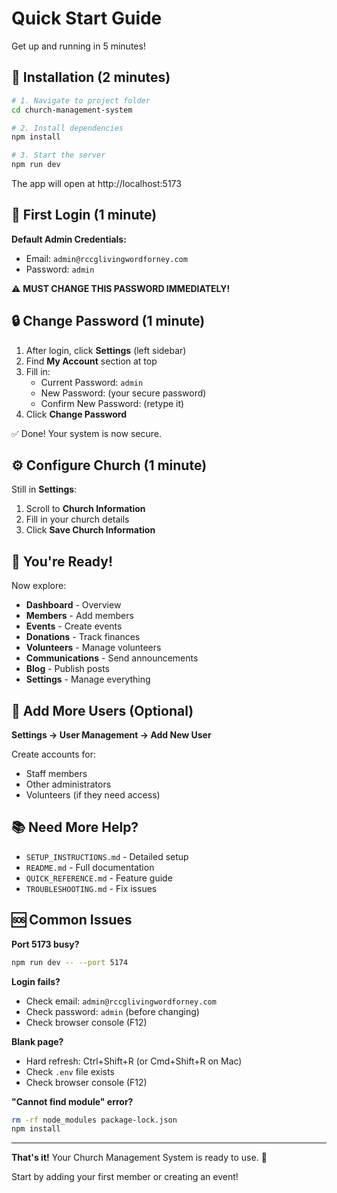 # Quick Start Guide

Get up and running in 5 minutes!

## 🚀 Installation (2 minutes)

```bash
# 1. Navigate to project folder
cd church-management-system

# 2. Install dependencies
npm install

# 3. Start the server
npm run dev
```

The app will open at http://localhost:5173

## 🔐 First Login (1 minute)

**Default Admin Credentials:**
- Email: `admin@rccglivingwordforney.com`
- Password: `admin`

⚠️ **MUST CHANGE THIS PASSWORD IMMEDIATELY!**

## 🔒 Change Password (1 minute)

1. After login, click **Settings** (left sidebar)
2. Find **My Account** section at top
3. Fill in:
   - Current Password: `admin`
   - New Password: (your secure password)
   - Confirm New Password: (retype it)
4. Click **Change Password**

✅ Done! Your system is now secure.

## ⚙️ Configure Church (1 minute)

Still in **Settings**:

1. Scroll to **Church Information**
2. Fill in your church details
3. Click **Save Church Information**

## 🎯 You're Ready!

Now explore:
- **Dashboard** - Overview
- **Members** - Add members
- **Events** - Create events
- **Donations** - Track finances
- **Volunteers** - Manage volunteers
- **Communications** - Send announcements
- **Blog** - Publish posts
- **Settings** - Manage everything

## 👥 Add More Users (Optional)

**Settings → User Management → Add New User**

Create accounts for:
- Staff members
- Other administrators
- Volunteers (if they need access)

## 📚 Need More Help?

- `SETUP_INSTRUCTIONS.md` - Detailed setup
- `README.md` - Full documentation
- `QUICK_REFERENCE.md` - Feature guide
- `TROUBLESHOOTING.md` - Fix issues

## 🆘 Common Issues

**Port 5173 busy?**
```bash
npm run dev -- --port 5174
```

**Login fails?**
- Check email: `admin@rccglivingwordforney.com`
- Check password: `admin` (before changing)
- Check browser console (F12)

**Blank page?**
- Hard refresh: Ctrl+Shift+R (or Cmd+Shift+R on Mac)
- Check `.env` file exists
- Check browser console (F12)

**"Cannot find module" error?**
```bash
rm -rf node_modules package-lock.json
npm install
```

---

**That's it!** Your Church Management System is ready to use. 🎉

Start by adding your first member or creating an event!

